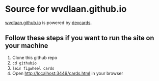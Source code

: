 # Source for wvdlaan.github.io

[wvdlaan.github.io](wvdlaan.github.io)
is powered by [devcards](https://github.com/bhauman/devcards).

## Follow these steps if you want to run the site on your machine

1. Clone this github repo
2. `cd githubio`
3. `lein figwheel cards`
4. Open [http://localhost:3449/cards.html](http://localhost:3449/cards.html)
   in your browser
